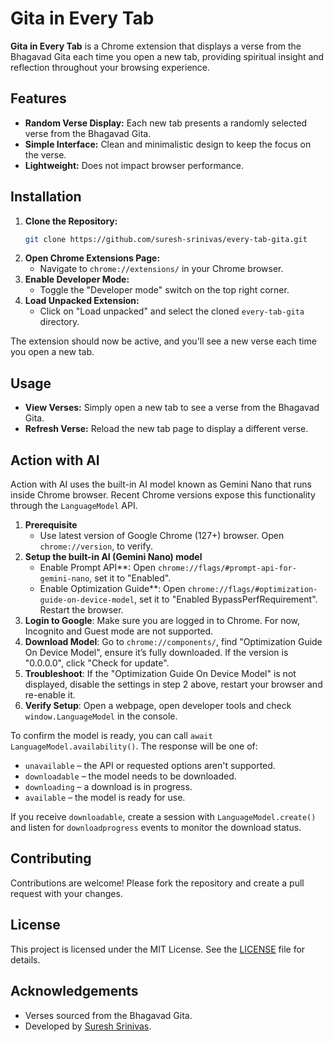# Gita in Every Tab

**Gita in Every Tab** is a Chrome extension that displays a verse from the Bhagavad Gita each time you open a new tab, providing spiritual insight and reflection throughout your browsing experience.

## Features

- **Random Verse Display:** Each new tab presents a randomly selected verse from the Bhagavad Gita.
- **Simple Interface:** Clean and minimalistic design to keep the focus on the verse.
- **Lightweight:** Does not impact browser performance.

## Installation

1. **Clone the Repository:**
   ```sh
   git clone https://github.com/suresh-srinivas/every-tab-gita.git
   ```
2. **Open Chrome Extensions Page:**
   - Navigate to `chrome://extensions/` in your Chrome browser.
3. **Enable Developer Mode:**
   - Toggle the "Developer mode" switch on the top right corner.
4. **Load Unpacked Extension:**
   - Click on "Load unpacked" and select the cloned `every-tab-gita` directory.

The extension should now be active, and you'll see a new verse each time you open a new tab.

## Usage

- **View Verses:** Simply open a new tab to see a verse from the Bhagavad Gita.
- **Refresh Verse:** Reload the new tab page to display a different verse.

## Action with AI

Action with AI uses the built-in AI model known as Gemini Nano that runs inside Chrome browser. Recent Chrome versions expose this functionality through the `LanguageModel` API.

1. **Prerequisite**
   - Use latest version of Google Chrome (127+) browser. Open `chrome://version`, to verify.
2. **Setup the built-in AI (Gemini Nano) model**
   - Enable Prompt API**: Open `chrome://flags/#prompt-api-for-gemini-nano`, set it to "Enabled".
   - Enable Optimization Guide**: Open `chrome://flags/#optimization-guide-on-device-model`, set it to "Enabled BypassPerfRequirement". Restart the browser.
3. **Login to Google**: Make sure you are logged in to Chrome. For now, Incognito and Guest mode are not supported.
4. **Download Model**: Go to `chrome://components/`, find "Optimization Guide On Device Model", ensure it’s fully downloaded. If the version is "0.0.0.0", click "Check for update".
5. **Troubleshoot**: If the "Optimization Guide On Device Model" is not displayed, disable the settings in step 2 above, restart your browser and re-enable it.
6. **Verify Setup**: Open a webpage, open developer tools and check `window.LanguageModel` in the console.

To confirm the model is ready, you can call `await LanguageModel.availability()`. The response will be one of:

- `unavailable` – the API or requested options aren't supported.
- `downloadable` – the model needs to be downloaded.
- `downloading` – a download is in progress.
- `available` – the model is ready for use.

If you receive `downloadable`, create a session with `LanguageModel.create()` and listen for `downloadprogress` events to monitor the download status.

## Contributing

Contributions are welcome! Please fork the repository and create a pull request with your changes.

## License

This project is licensed under the MIT License. See the [LICENSE](LICENSE) file for details.

## Acknowledgements

- Verses sourced from the Bhagavad Gita.
- Developed by [Suresh Srinivas](https://github.com/suresh-srinivas).


